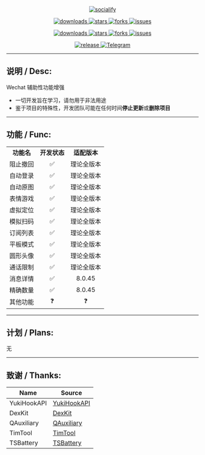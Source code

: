 <p align="center">
    <a href="https://github.com/HdShare/WAuxiliary_Public">
        <img src="https://socialify.git.ci/HdShare/WAuxiliary_Public/image?description=1&font=Rokkitt&language=1&name=1&owner=1&theme=Auto" alt="socialify"/>
    </a>
</p>

<p align="center">
    <a href="https://github.com/HdShare/WAuxiliary_Public/releases">
        <img src="https://img.shields.io/github/downloads/HdShare/WAuxiliary_Public/total?style=flat-square&label=GithubRepo&labelColor=1b1f23&color=eeeeee" alt="downloads">
    </a>
    <a href="https://github.com/HdShare/WAuxiliary_Public/stargazers">
        <img src="https://img.shields.io/github/stars/HdShare/WAuxiliary_Public?style=flat-square&label=Stars&labelColor=1b1f23&color=dfb317" alt="stars">
    </a>
    <a href="https://github.com/HdShare/WAuxiliary_Public/network/members">
        <img src="https://img.shields.io/github/forks/HdShare/WAuxiliary_Public?style=flat-square&label=Forks&labelColor=1b1f23&color=97ca00" alt="forks">
    </a>
    <a href="https://github.com/HdShare/WAuxiliary_Public/issues">
        <img src="https://img.shields.io/github/issues/HdShare/WAuxiliary_Public?style=flat-square&label=Issues&labelColor=1b1f23&color=007ec6" alt="issues">
    </a>
</p>

<p align="center">
    <a href="https://github.com/Xposed-Modules-Repo/me.hd.wauxv/releases">
        <img src="https://img.shields.io/github/downloads/Xposed-Modules-Repo/me.hd.wauxv/total?style=flat-square&label=LSPosedRepo&labelColor=f48fb1&color=eeeeee" alt="downloads">
    </a>
    <a href="https://github.com/Xposed-Modules-Repo/me.hd.wauxv/stargazers">
        <img src="https://img.shields.io/github/stars/Xposed-Modules-Repo/me.hd.wauxv?style=flat-square&label=Stars&labelColor=f48fb1&color=dfb317" alt="stars">
    </a>
    <a href="https://github.com/Xposed-Modules-Repo/me.hd.wauxv/network/members">
        <img src="https://img.shields.io/github/forks/Xposed-Modules-Repo/me.hd.wauxv?style=flat-square&label=Forks&labelColor=f48fb1&color=97ca00" alt="forks">
    </a>
    <a href="https://github.com/Xposed-Modules-Repo/me.hd.wauxv/issues">
        <img src="https://img.shields.io/github/issues/Xposed-Modules-Repo/me.hd.wauxv?style=flat-square&label=Issues&labelColor=f48fb1&color=007ec6" alt="issues">
    </a>
</p>

<p align="center">
    <a href="https://github.com/HdShare/WAuxiliary_Public/releases/latest">
        <img src="https://img.shields.io/github/v/release/HdShare/WAuxiliary_Public?style=flat-square&label=Release&labelColor=07c160&color=c8c8c8" alt="release">
    </a>
    <a href="https://t.me/Hd_WAuxiliary">
        <img src="https://img.shields.io/static/v1?style=flat-square&label=Telegram&labelColor=01bfaf&message=Chat&color=099fdf" alt="Telegram">
    </a>
</p>

---

## 说明 / Desc:

Wechat 辅助性功能增强

- 一切开发旨在学习，请勿用于非法用途
- 鉴于项目的特殊性，开发团队可能在任何时间**停止更新**或**删除项目**

---

## 功能 / Func:

<table>
    <tr>
        <td align="center"><b>功能名</b></td>
        <td align="center"><b>开发状态</b></td>
        <td align="center"><b>适配版本</b></td>
    </tr>
    <tr>
        <td align="center">阻止撤回</td>
        <td align="center">✅</td>
        <td align="center">理论全版本</td>
    </tr>
    <tr>
        <td align="center">自动登录</td>
        <td align="center">✅</td>
        <td align="center">理论全版本</td>
    </tr>
    <tr>
        <td align="center">自动原图</td>
        <td align="center">✅</td>
        <td align="center">理论全版本</td>
    </tr>
    <tr>
        <td align="center">表情游戏</td>
        <td align="center">✅</td>
        <td align="center">理论全版本</td>
    </tr>
    <tr>
        <td align="center">虚拟定位</td>
        <td align="center">✅</td>
        <td align="center">理论全版本</td>
    </tr>
    <tr>
        <td align="center">模拟扫码</td>
        <td align="center">✅</td>
        <td align="center">理论全版本</td>
    </tr>
    <tr>
        <td align="center">订阅列表</td>
        <td align="center">✅</td>
        <td align="center">理论全版本</td>
    </tr>
    <tr>
        <td align="center">平板模式</td>
        <td align="center">✅</td>
        <td align="center">理论全版本</td>
    </tr>
    <tr>
        <td align="center">圆形头像</td>
        <td align="center">✅</td>
        <td align="center">理论全版本</td>
    </tr>
    <tr>
        <td align="center">通话限制</td>
        <td align="center">✅</td>
        <td align="center">理论全版本</td>
    </tr>
    <tr>
        <td align="center">消息详情</td>
        <td align="center">✅</td>
        <td align="center">8.0.45</td>
    </tr>
    <tr>
        <td align="center">精确数量</td>
        <td align="center">✅</td>
        <td align="center">8.0.45</td>
    </tr>
    <tr>
        <td align="center">其他功能</td>
        <td align="center">❓</td>
        <td align="center">❓</td>
    </tr>
</table>

---

## 计划 / Plans:

无

---

## 致谢 / Thanks:

| Name        | Source                                                    |
| ----------- | --------------------------------------------------------- |
| YukiHookAPI | [YukiHookAPI](https://github.com/HighCapable/YukiHookAPI) |
| DexKit      | [DexKit](https://github.com/LuckyPray/DexKit)             |
| QAuxiliary  | [QAuxiliary](https://github.com/cinit/QAuxiliary)         |
| TimTool     | [TimTool](https://github.com/suzhelan/TimTool)            |
| TSBattery   | [TSBattery](https://github.com/fankes/TSBattery)          |
